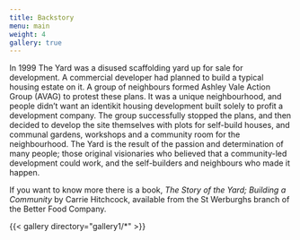 ```yaml
---
title: Backstory
menu: main
weight: 4
gallery: true
---
```



In 1999 The Yard was a disused scaffolding yard up for sale for development. A
commercial developer had planned to build a typical housing estate on it. A group of
neighbours formed Ashley Vale Action Group (AVAG) to protest these plans. It was a
unique neighbourhood, and people didn’t want an identikit housing development built
solely to profit a development company. The group successfully stopped the plans, and
then decided to develop the site themselves with plots for self-build houses, and
communal gardens, workshops and a community room for the neighbourhood. The Yard
is the result of the passion and determination of many people; those original visionaries
who believed that a community-led development could work, and the self-builders and
neighbours who made it happen.

If you want to know more there is a book, _The Story of the Yard; Building a Community_ by
Carrie Hitchcock, available from the St Werburghs branch of the Better Food Company.

{{< gallery directory="gallery1/*" >}}
